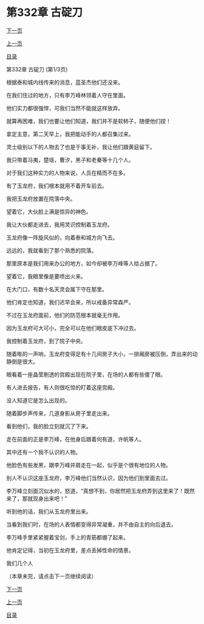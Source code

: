 <h1>第332章    古碇刀</h1>
            <div><p><a href="./994_%E7%AC%AC332%E7%AB%A0_%E5%8F%A4%E7%A2%87%E5%88%80.md">下一页</a></p><p><a href="./992_%E7%AC%AC331%E7%AB%A0_%E5%BA%9E%E7%84%B6%E5%A4%A7%E7%89%A9.md">上一页</a></p><p><a href="../">目录</a></p></div>
            <div><p>第332章    古碇刀 (第1/3页)</p><p>根据泰和城内线传来的消息，蓝圣杰他们还没来。</p><p>在我们住过的地方，只有李万峰林领着人守在里面。</p><p>他们实力都很强悍，可我们当然不能就这样放弃。</p><p>就算再困难，我们也要让他们知道，我们并不是软柿子，随便他们捏！</p><p>拿定主意，第二天早上，我把能动手的人都召集过来。</p><p>灵士级别以下的人物去了也是于事无补，我让他们跟黄庭留下。</p><p>我只带着冯夷，楚瑶，曹汐，黑子和老秦等十几个人。</p><p>对于我们这种实力的人物来说，人员在精而不在多。</p><p>有了玉龙府，我们根本就用不着开车前去。</p><p>我把玉龙府放置在院落中央。</p><p>望着它，大伙脸上满是惊异的神色。</p><p>我让大伙都走进去，我用灵识控制着玉龙府。</p><p>玉龙府像一阵旋风似的，向着泰和城方向飞去。</p><p>远远的，我就看到了那个熟悉的院落。</p><p>那里原本是我们用来办公的地方，如今却被李万峰等人给占据了。</p><p>望着它，我眼里像是要喷出火来。</p><p>在大门口，有数十名天灵会属下守在那里。</p><p>他们肯定也知道，我们迟早会来，所以戒备异常森严。</p><p>不过在玉龙府面前，他们的防范根本就毫无作用。</p><p>因为玉龙府可大可小，完全可以在他们眼皮底下冲过去。</p><p>我控制着玉龙府，到了院子中央。</p><p>随着嘭的一声响，玉龙府变得足有十几间房子大小，一排厢房被压倒，弄出来的动静倒是很大。</p><p>眼看着一座晶莹剔透的宫殿出现在院子里，在场的人都有些傻了眼。</p><p>有人进去报告，有人则很吃惊的盯着这座宫殿。</p><p>没人知道它是怎么出现的。</p><p>随着脚步声传来，几道身影从房子里走出来。</p><p>看到他们，我的脸立刻就沉了下来。</p><p>走在前面的正是李万峰，在他身后跟着何有道，许帆等人。</p><p>其中还有一个我不认识的人物。</p><p>他脸色有些发黑，跟李万峰并肩走在一起，似乎是个很有地位的人物。</p><p>别人不认识这座玉龙府，李万峰他们当然认识，因为他们到里面去过。</p><p>李万峰立刻面沉似水的，怒道，“真想不到，你居然把玉龙府弄到这里来了！既然来了，那就现身出来吧！”</p><p>听到他的话，我们从玉龙府里出来。</p><p>当看到我们时，在场的人表情都变得异常凝重，并不由自主的向后退去。</p><p>李万峰手里紧紧握着宝剑，手上的青筋都绷了起来。</p><p>他肯定记得，当初在玉龙府里，差点丢掉性命的情景。</p><p>我们几个人</p><p>（本章未完，请点击下一页继续阅读）</p></div>
            <div><p><a href="./994_%E7%AC%AC332%E7%AB%A0_%E5%8F%A4%E7%A2%87%E5%88%80.md">下一页</a></p><p><a href="./992_%E7%AC%AC331%E7%AB%A0_%E5%BA%9E%E7%84%B6%E5%A4%A7%E7%89%A9.md">上一页</a></p><p><a href="../">目录</a></p></div>